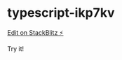 # typescript-ikp7kv

[Edit on StackBlitz ⚡️](https://stackblitz.com/edit/typescript-ikp7kv)

Try it!
